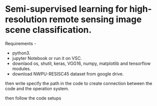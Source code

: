 # Semi-supervised learning for high-resolution remote sensing image scene classification.

 Requirements -
 
- python3.
- jupyter Notebook or run it on VSC.
- downlaod os, shutil, keras, VGG16, numpy, matplotlib and tensorflow modules.
- download NWPU-RESISC45 dataset from google drive.

 then write  specify the path in the code to create connection between the code 
 and the operation system.
 
 then follow the code setups 







